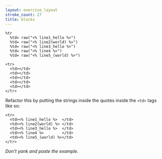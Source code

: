 ```yaml
---
layout: exercise_layout
stroke_count: 27
title: blocks
---
```



    %tr
      %td= raw("<% line1_hello %>")
      %td= raw("<% line2(world) %>")
      %td= raw("<% line3_hello %>")
      %td= raw("<% line4 %>")
      %td= raw("<% line5_(world) %>")

    <tr>
      <td></td>
      <td></td>
      <td></td>
      <td></td>
      <td></td>
    </tr>


Refactor this by putting the strings inside the quotes inside the `<td>` tags like so:

    <tr>
      <td><% line1_hello %>  </td>
      <td><% line2(world) %> </td>
      <td><% line3_hello %>  </td>
      <td><% line4 %>        </td>
      <td><% line5_(world) %></td>
    </tr>


*Don't yank and paste the example.*
